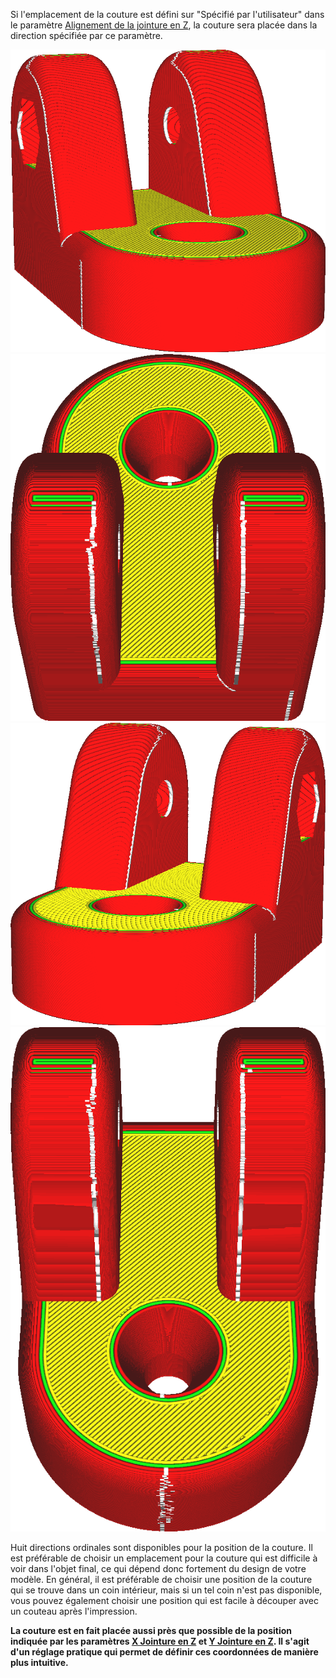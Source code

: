 Si l'emplacement de la couture est défini sur "Spécifié par l'utilisateur" dans le paramètre [Alignement de la jointure en Z](./z_seam_type.md), la couture sera placée dans la direction spécifiée par ce paramètre.

![La couture est située sur le côté gauche](../../../articles/images/z_seam_x_left.png)
![La couture est située sur la face arrière](../../../articles/images/z_seam_y_back.png)
![La couture est située sur le côté droit](../../../articles/images/z_seam_x_right.png)
![La couture est située sur la face avant](../../../articles/images/z_seam_y_front.png)

Huit directions ordinales sont disponibles pour la position de la couture. Il est préférable de choisir un emplacement pour la couture qui est difficile à voir dans l'objet final, ce qui dépend donc fortement du design de votre modèle. En général, il est préférable de choisir une position de la couture qui se trouve dans un coin intérieur, mais si un tel coin n'est pas disponible, vous pouvez également choisir une position qui est facile à découper avec un couteau après l'impression.

**La couture est en fait placée aussi près que possible de la position indiquée par les paramètres [X Jointure en Z](./z_seam_x.md) et [Y Jointure en Z](./z_seam_y.md). Il s'agit d'un réglage pratique qui permet de définir ces coordonnées de manière plus intuitive.**
